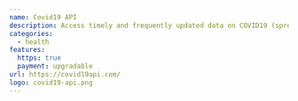 ```yaml
---
name: Covid19 API
description: Access timely and frequently updated data on COVID19 (spread, infection and recover)!
categories:
  - health
features:
  https: true
  payment: upgradable
url: https://covid19api.com/
logo: covid19-api.png
---
```

